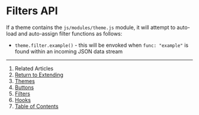 Filters API
===========

If a theme contains the `js/modules/theme.js` module, it will attempt to auto-load and auto-assign filter functions as follows:

* `theme.filter.example()` - this will be envoked when `func: "example"` is found within an incoming JSON data stream

--------------------------------------------------------------------------------

1. Related Articles
2. [Return to Extending](../../extending/)
3. [Themes](../themes/)
4. [Buttons](../buttons/)
5. [Filters](../filters/)
6. [Hooks](../hooks/)
7. [Table of Contents](../../../)
